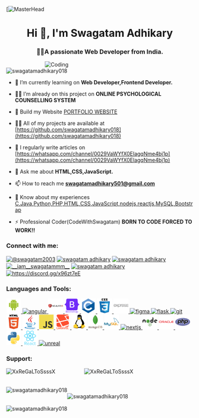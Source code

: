 [![MasterHead](https://1.bp.blogspot.com/-7A4WynwLsMw/XbBpCXG8fHI/AAAAAAAAMt4/uOa1bpLskYgrwGbllhSu2SDj_Mig8SXJQCLcBGAsYHQ/s1600/2000_600px.gif)
<h1 align="center">Hi 👋, I'm Swagatam Adhikary</h1>
<h3 align="center">👨‍💻A passionate Web Developer from India.</h3>
<img align="right"  alt="Coding"  width="400"  src="https://cdn.dribbble.com/users/1162077/screenshots/3848914/programmer.gif"

<p align="left"> <img src="https://komarev.com/ghpvc/?username=swagatamadhikary018&label=Profile%20views&color=0e75b6&style=flat" alt="swagatamadhikary018" /> </p>

- 🔭 I’m currently learning on **Web Developer,Frontend Developer.**

- 👨‍💻 I’m already on this project on **ONLINE PSYCHOLOGICAL COUNSELLING SYSTEM**

- 🤝 Build my Website [PORTFOLIO WEBSITE](https://swagatam-adhikary-portfolio.netlify.app/)

- 👨‍💻 All of my projects are available at [https://github.com/swagatamadhikary018](https://github.com/swagatamadhikary018)

- 📝 I regularly write articles on [https://whatsapp.com/channel/0029VaWYfX0ElagqNme4bj1p](https://whatsapp.com/channel/0029VaWYfX0ElagqNme4bj1p)

- 💬 Ask me about **HTML,CSS,JavaScript.**

- 📫 How to reach me **swagatamadhikary501@gmail.com**

- 📄 Know about my experiences [C,Java,Python,PHP,HTML,CSS,JavaScript,nodejs,reactjs,MySQL,Bootstrap](C,Java,Python,PHP,HTML,CSS,JavaScript,nodejs,reactjs,MySQL,Bootstrap)

- ⚡ Professional Coder(CodeWithSwagatam) **BORN TO CODE FORCED TO WORK!!**

<h3 align="left">Connect with me:</h3>
<p align="left">
<a href="https://twitter.com/@swagatam2003" target="blank"><img align="center" src="https://raw.githubusercontent.com/rahuldkjain/github-profile-readme-generator/master/src/images/icons/Social/twitter.svg" alt="@swagatam2003" height="30" width="40" /></a>
<a href="https://linkedin.com/in/swagatam adhikary" target="blank"><img align="center" src="https://raw.githubusercontent.com/rahuldkjain/github-profile-readme-generator/master/src/images/icons/Social/linked-in-alt.svg" alt="swagatam adhikary" height="30" width="40" /></a>
<a href="https://fb.com/swagatam adhikary" target="blank"><img align="center" src="https://raw.githubusercontent.com/rahuldkjain/github-profile-readme-generator/master/src/images/icons/Social/facebook.svg" alt="swagatam adhikary" height="30" width="40" /></a>
<a href="https://instagram.com/__iam__swagatammm__" target="blank"><img align="center" src="https://raw.githubusercontent.com/rahuldkjain/github-profile-readme-generator/master/src/images/icons/Social/instagram.svg" alt="__iam__swagatammm__" height="30" width="40" /></a>
<a href="https://www.youtube.com/c/swagatam adhikary" target="blank"><img align="center" src="https://raw.githubusercontent.com/rahuldkjain/github-profile-readme-generator/master/src/images/icons/Social/youtube.svg" alt="swagatam adhikary" height="30" width="40" /></a>
<a href="https://discord.gg/https://discord.gg/x96zt7eE" target="blank"><img align="center" src="https://raw.githubusercontent.com/rahuldkjain/github-profile-readme-generator/master/src/images/icons/Social/discord.svg" alt="https://discord.gg/x96zt7eE" height="30" width="40" /></a>
</p>

<h3 align="left">Languages and Tools:</h3>
<p align="left"> <a href="https://developer.android.com" target="_blank" rel="noreferrer"> <img src="https://raw.githubusercontent.com/devicons/devicon/master/icons/android/android-original-wordmark.svg" alt="android" width="40" height="40"/> </a> <a href="https://angular.io" target="_blank" rel="noreferrer"> <img src="https://angular.io/assets/images/logos/angular/angular.svg" alt="angular" width="40" height="40"/> </a> <a href="https://angular.io" target="_blank" rel="noreferrer"> <img src="https://raw.githubusercontent.com/devicons/devicon/master/icons/angularjs/angularjs-original-wordmark.svg" alt="angularjs" width="40" height="40"/> </a> <a href="https://getbootstrap.com" target="_blank" rel="noreferrer"> <img src="https://raw.githubusercontent.com/devicons/devicon/master/icons/bootstrap/bootstrap-plain-wordmark.svg" alt="bootstrap" width="40" height="40"/> </a> <a href="https://www.cprogramming.com/" target="_blank" rel="noreferrer"> <img src="https://raw.githubusercontent.com/devicons/devicon/master/icons/c/c-original.svg" alt="c" width="40" height="40"/> </a> <a href="https://www.w3schools.com/css/" target="_blank" rel="noreferrer"> <img src="https://raw.githubusercontent.com/devicons/devicon/master/icons/css3/css3-original-wordmark.svg" alt="css3" width="40" height="40"/> </a> <a href="https://expressjs.com" target="_blank" rel="noreferrer"> <img src="https://raw.githubusercontent.com/devicons/devicon/master/icons/express/express-original-wordmark.svg" alt="express" width="40" height="40"/> </a> <a href="https://www.figma.com/" target="_blank" rel="noreferrer"> <img src="https://www.vectorlogo.zone/logos/figma/figma-icon.svg" alt="figma" width="40" height="40"/> </a> <a href="https://flask.palletsprojects.com/" target="_blank" rel="noreferrer"> <img src="https://www.vectorlogo.zone/logos/pocoo_flask/pocoo_flask-icon.svg" alt="flask" width="40" height="40"/> </a> <a href="https://git-scm.com/" target="_blank" rel="noreferrer"> <img src="https://www.vectorlogo.zone/logos/git-scm/git-scm-icon.svg" alt="git" width="40" height="40"/> </a> <a href="https://www.w3.org/html/" target="_blank" rel="noreferrer"> <img src="https://raw.githubusercontent.com/devicons/devicon/master/icons/html5/html5-original-wordmark.svg" alt="html5" width="40" height="40"/> </a> <a href="https://www.java.com" target="_blank" rel="noreferrer"> <img src="https://raw.githubusercontent.com/devicons/devicon/master/icons/java/java-original.svg" alt="java" width="40" height="40"/> </a> <a href="https://developer.mozilla.org/en-US/docs/Web/JavaScript" target="_blank" rel="noreferrer"> <img src="https://raw.githubusercontent.com/devicons/devicon/master/icons/javascript/javascript-original.svg" alt="javascript" width="40" height="40"/> </a> <a href="https://laravel.com/" target="_blank" rel="noreferrer"> <img src="https://raw.githubusercontent.com/devicons/devicon/master/icons/laravel/laravel-plain-wordmark.svg" alt="laravel" width="40" height="40"/> </a> <a href="https://www.linux.org/" target="_blank" rel="noreferrer"> <img src="https://raw.githubusercontent.com/devicons/devicon/master/icons/linux/linux-original.svg" alt="linux" width="40" height="40"/> </a> <a href="https://www.mongodb.com/" target="_blank" rel="noreferrer"> <img src="https://raw.githubusercontent.com/devicons/devicon/master/icons/mongodb/mongodb-original-wordmark.svg" alt="mongodb" width="40" height="40"/> </a> <a href="https://www.mysql.com/" target="_blank" rel="noreferrer"> <img src="https://raw.githubusercontent.com/devicons/devicon/master/icons/mysql/mysql-original-wordmark.svg" alt="mysql" width="40" height="40"/> </a> <a href="https://nextjs.org/" target="_blank" rel="noreferrer"> <img src="https://cdn.worldvectorlogo.com/logos/nextjs-2.svg" alt="nextjs" width="40" height="40"/> </a> <a href="https://nodejs.org" target="_blank" rel="noreferrer"> <img src="https://raw.githubusercontent.com/devicons/devicon/master/icons/nodejs/nodejs-original-wordmark.svg" alt="nodejs" width="40" height="40"/> </a> <a href="https://www.oracle.com/" target="_blank" rel="noreferrer"> <img src="https://raw.githubusercontent.com/devicons/devicon/master/icons/oracle/oracle-original.svg" alt="oracle" width="40" height="40"/> </a> <a href="https://www.php.net" target="_blank" rel="noreferrer"> <img src="https://raw.githubusercontent.com/devicons/devicon/master/icons/php/php-original.svg" alt="php" width="40" height="40"/> </a> <a href="https://www.python.org" target="_blank" rel="noreferrer"> <img src="https://raw.githubusercontent.com/devicons/devicon/master/icons/python/python-original.svg" alt="python" width="40" height="40"/> </a> <a href="https://reactjs.org/" target="_blank" rel="noreferrer"> <img src="https://raw.githubusercontent.com/devicons/devicon/master/icons/react/react-original-wordmark.svg" alt="react" width="40" height="40"/> </a> <a href="https://unrealengine.com/" target="_blank" rel="noreferrer"> <img src="https://raw.githubusercontent.com/kenangundogan/fontisto/036b7eca71aab1bef8e6a0518f7329f13ed62f6b/icons/svg/brand/unreal-engine.svg" alt="unreal" width="40" height="40"/> </a> </p>

<h3 align="left">Support:</h3>
<p><a href="https://www.buymeacoffee.com/XxReGaLToSsssX"> <img align="left" src="https://cdn.buymeacoffee.com/buttons/v2/default-yellow.png" height="50" width="210" alt="XxReGaLToSsssX" /></a><a href="https://ko-fi.com/XxReGaLToSsssX"> <img align="left" src="https://cdn.ko-fi.com/cdn/kofi3.png?v=3" height="50" width="210" alt="XxReGaLToSsssX" /></a></p><br><br>

<p><img align="left" src="https://github-readme-stats.vercel.app/api/top-langs?username=swagatamadhikary018&show_icons=true&locale=en&layout=compact" alt="swagatamadhikary018" /></p>

<p>&nbsp;<img align="center" src="https://github-readme-stats.vercel.app/api?username=swagatamadhikary018&show_icons=true&locale=en" alt="swagatamadhikary018" /></p>

<p><img align="center" src="https://github-readme-streak-stats.herokuapp.com/?user=swagatamadhikary018&" alt="swagatamadhikary018" /></p>
